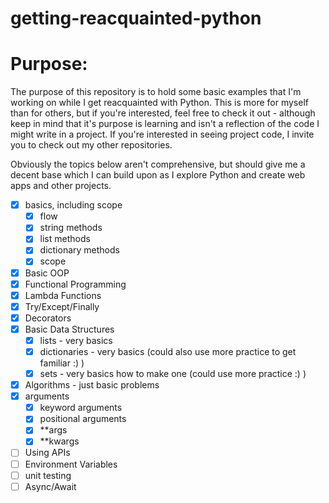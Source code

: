 # getting-reacquainted-python

# Purpose:

The purpose of this repository is to hold some basic examples that I'm working on while I get reacquainted with Python. This is more for myself than for others, but if you're interested, feel free to check it out - although keep in mind that it's purpose is learning and isn't a reflection of the code I might write in a project. If you're interested in seeing project code, I invite you to check out my other repositories.

Obviously the topics below aren't comprehensive, but should give me a decent base which I can build upon as I explore Python and create web apps and other projects.

 - [x] basics, including scope
    - [x] flow
    - [x] string methods
    - [x] list methods
    - [x] dictionary methods
    - [x] scope
 - [x] Basic OOP
 - [x] Functional Programming
 - [x] Lambda Functions
 - [x] Try/Except/Finally
 - [x] Decorators
 - [x] Basic Data Structures
   - [x] lists - very basics
   - [x] dictionaries - very basics (could also use more practice to get familiar :) )
   - [x] sets - very basics how to make one (could use more practice :) )
 - [x] Algorithms - just basic problems
 - [x] arguments
   - [x] keyword arguments
   - [x] positional arguments
   - [x] **args
   - [x] **kwargs
 - [ ] Using APIs
 - [ ] Environment Variables
 - [ ] unit testing
 - [ ] Async/Await
